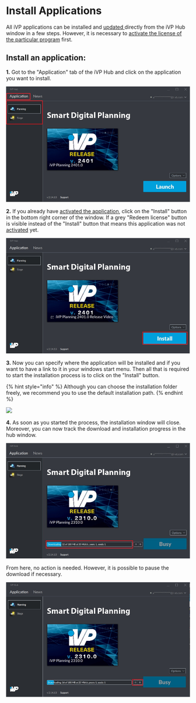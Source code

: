 # Install Applications

All iVP applications can be installed and [updated ](installation-updates.md)directly from the iVP Hub window in a few steps. However, it is necessary to [activate the license of the particular program](license-activation.md) first.

## Install an application:

**1.** Got to the "Application" tab of the iVP Hub and click on the application you want to install.

![](../../../.gitbook/assets/launcher_applications.jpg)

**2.** If you already have [activated the application](license-activation.md), click on the "Install" button in the bottom right corner of the window. If a grey "Redeem license" button is visible instead of the "Install" button that means this application was not [activated](license-activation.md) yet.

![](../../../.gitbook/assets/launcher_install.jpg)

**3.**  Now you can specify where the application will be installed and if you want to have a link to it in your windows start menu. Then all that is required to start the installation process is to click on the "Install" button.

{% hint style="info" %}
Although you can choose the installation folder freely, we recommend you to use the default installation path.
{% endhint %}

![](../../../.gitbook/assets/iVP\_launcher\_installation\_directory.jpg)

**4.** As soon as you started the process, the installation window will close. Moreover, you can now track the download and installation progress in the hub window.

![](../../../.gitbook/assets/launcher_downloading_application.jpg)

From here, no action is needed. However, it is possible to pause the download if necessary.

![](../../../.gitbook/assets/launcher_downloading_application_pause_stop.jpg)